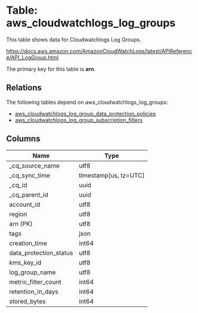 # Table: aws_cloudwatchlogs_log_groups

This table shows data for Cloudwatchlogs Log Groups.

https://docs.aws.amazon.com/AmazonCloudWatchLogs/latest/APIReference/API_LogGroup.html

The primary key for this table is **arn**.

## Relations

The following tables depend on aws_cloudwatchlogs_log_groups:
  - [aws_cloudwatchlogs_log_group_data_protection_policies](aws_cloudwatchlogs_log_group_data_protection_policies)
  - [aws_cloudwatchlogs_log_group_subscription_filters](aws_cloudwatchlogs_log_group_subscription_filters)

## Columns

| Name          | Type          |
| ------------- | ------------- |
|_cq_source_name|utf8|
|_cq_sync_time|timestamp[us, tz=UTC]|
|_cq_id|uuid|
|_cq_parent_id|uuid|
|account_id|utf8|
|region|utf8|
|arn (PK)|utf8|
|tags|json|
|creation_time|int64|
|data_protection_status|utf8|
|kms_key_id|utf8|
|log_group_name|utf8|
|metric_filter_count|int64|
|retention_in_days|int64|
|stored_bytes|int64|